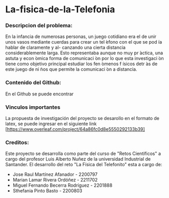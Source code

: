 # La-fisica-de-la-Telefonia

### Descripcion del problema:
En la infancia de numerosas personas, un juego cotidiano era el de unir unos vasos
mediante cuerdas para crear un tel ́efono con el que se pod ́ıa hablar de claramente y al-
canzando una cierta distancia considerablemente larga. Esto representaba aunque no muy
pr ́actica, una astuta y econ ́omica forma de comunicaci ́on por lo que esta investigaci ́on tiene
como objetivo principal estudiar los fen ́omenos f ́ısicos detr ́as de este juego de ni ̃nos que
permite la comunicaci ́on a distancia.  

### Contenido del Github:
En el Github se puede encontrar

### Vinculos importantes 
 La propuesta de investigación del proyecto se desarollo en el formato de latex, se puede ingresar en el siguiente link [https://www.overleaf.com/project/64a86fc0d8e5550292133b39]

### Creditos:
Este proyecto se desarrolla como parte del curso de "Retos Cientificos" a cargo del profesor Luis Alberto Nuñez de la universidad Industrial de Santander. El desarrollo del reto "La Física del Telefonito" esta a cargo de:
- Jose Raul Martínez Afanador - 2200797  
- Marian Lamar Rivera Ordóñez - 2211702  
- Miguel Fernando Becerra Rodríguez - 2201888  
- Sthefania Pinto Basto - 2200803

